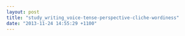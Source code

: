 ```yaml
---
layout: post
title: "study_writing_voice-tense-perspective-cliche-wordiness"
date: "2013-11-24 14:55:29 +1100"
---
```


